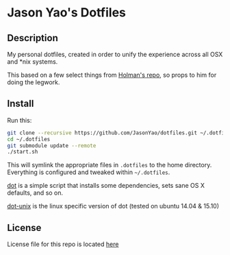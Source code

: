 # Jason Yao's Dotfiles

## Description

My personal dotfiles, created in order to unify the experience across all OSX and *nix systems.

This based on a few select things from [Holman's repo](https://github.com/holman/dotfiles), so props to him for doing the legwork.

## Install

Run this:

```sh
git clone --recursive https://github.com/JasonYao/dotfiles.git ~/.dotfiles
cd ~/.dotfiles
git submodule update --remote
./start.sh
```

This will symlink the appropriate files in `.dotfiles` to the home directory.
Everything is configured and tweaked within `~/.dotfiles`.

[dot](bin/dot) is a simple script that installs some dependencies, sets sane OS X
defaults, and so on.

[dot-unix](bin/dot-unix) is the linux specific version of dot (tested on ubuntu 14.04 & 15.10)

## License
License file for this repo is located [here](LICENSE.md)
